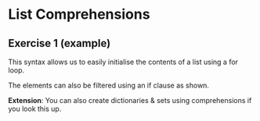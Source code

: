 # List Comprehensions
## Exercise 1 (example)

This syntax allows us to easily initialise the contents of a list using a for loop.

The elements can also be filtered using an if clause as shown.

**Extension**: You can also create dictionaries & sets using comprehensions if you look this up.